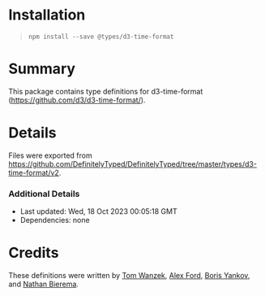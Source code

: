 # Installation
> `npm install --save @types/d3-time-format`

# Summary
This package contains type definitions for d3-time-format (https://github.com/d3/d3-time-format/).

# Details
Files were exported from https://github.com/DefinitelyTyped/DefinitelyTyped/tree/master/types/d3-time-format/v2.

### Additional Details
 * Last updated: Wed, 18 Oct 2023 00:05:18 GMT
 * Dependencies: none

# Credits
These definitions were written by [Tom Wanzek](https://github.com/tomwanzek), [Alex Ford](https://github.com/gustavderdrache), [Boris Yankov](https://github.com/borisyankov), and [Nathan Bierema](https://github.com/Methuselah96).
